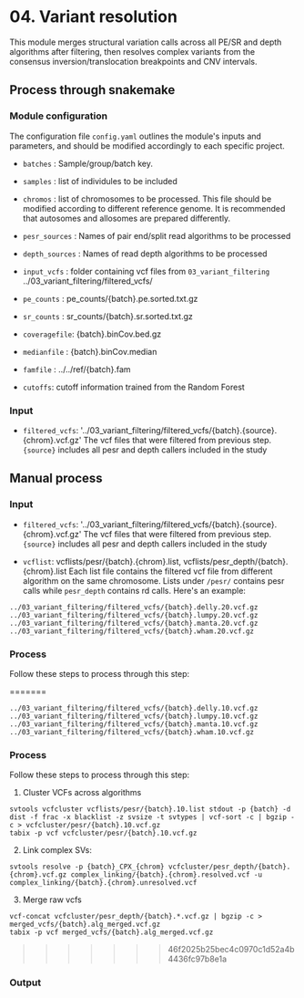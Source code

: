 # 04. Variant resolution
This module merges structural variation calls across all PE/SR and depth algorithms after filtering, then resolves complex variants from the consensus inversion/translocation breakpoints and CNV intervals.
## Process through snakemake

### Module configuration
The configuration file `config.yaml` outlines the module's inputs and parameters, and should be modified accordingly to each specific project. 

* `batches` : Sample/group/batch key.

* `samples` : list of individules to be included

* `chromos` : list of chromosomes to be processed.
This file should be modified according to different reference genome. It is recommended that autosomes and allosomes are prepared differently.

* `pesr_sources` : 	Names of pair end/split read algorithms to be processed

* `depth_sources` :	Names of read depth algorithms to be processed

* `input_vcfs` : folder containing vcf files from `03_variant_filtering`
../03_variant_filtering/filtered_vcfs/

* `pe_counts` : pe_counts/{batch}.pe.sorted.txt.gz 

* `sr_counts` : sr_counts/{batch}.sr.sorted.txt.gz

* `coveragefile`: {batch}.binCov.bed.gz 

* `medianfile` : {batch}.binCov.median

* `famfile` : ../../ref/{batch}.fam

* `cutoffs`: cutoff information trained from the Random Forest

### Input
* `filtered_vcfs`: '../03_variant_filtering/filtered_vcfs/{batch}.{source}.{chrom}.vcf.gz'
The vcf files that were filtered from previous step. `{source}` includes all pesr and depth callers included in the study

## Manual process
### Input
* `filtered_vcfs`: '../03_variant_filtering/filtered_vcfs/{batch}.{source}.{chrom}.vcf.gz'
The vcf files that were filtered from previous step. `{source}` includes all pesr and depth callers included in the study

* `vcflist`: vcflists/pesr/{batch}.{chrom}.list,  vcflists/pesr_depth/{batch}.{chrom}.list
Each list file contains the filtered vcf file from different algorithm on the same chromosome. Lists under `/pesr/` contains pesr calls while `pesr_depth` contains rd calls. Here's an example:

```
../03_variant_filtering/filtered_vcfs/{batch}.delly.20.vcf.gz
../03_variant_filtering/filtered_vcfs/{batch}.lumpy.20.vcf.gz
../03_variant_filtering/filtered_vcfs/{batch}.manta.20.vcf.gz
../03_variant_filtering/filtered_vcfs/{batch}.wham.20.vcf.gz
```
### Process
Follow these steps to process through this step:


=======
```
../03_variant_filtering/filtered_vcfs/{batch}.delly.10.vcf.gz
../03_variant_filtering/filtered_vcfs/{batch}.lumpy.10.vcf.gz
../03_variant_filtering/filtered_vcfs/{batch}.manta.10.vcf.gz
../03_variant_filtering/filtered_vcfs/{batch}.wham.10.vcf.gz
```
### Process
Follow these steps to process through this step:
1. Cluster VCFs across algorithms
```
svtools vcfcluster vcflists/pesr/{batch}.10.list stdout -p {batch} -d dist -f frac -x blacklist -z svsize -t svtypes | vcf-sort -c | bgzip -c > vcfcluster/pesr/{batch}.10.vcf.gz
tabix -p vcf vcfcluster/pesr/{batch}.10.vcf.gz
```

2. Link complex SVs:
``` 
svtools resolve -p {batch}_CPX_{chrom} vcfcluster/pesr_depth/{batch}.{chrom}.vcf.gz complex_linking/{batch}.{chrom}.resolved.vcf -u complex_linking/{batch}.{chrom}.unresolved.vcf
```

3. Merge raw vcfs 
```
vcf-concat vcfcluster/pesr_depth/{batch}.*.vcf.gz | bgzip -c > merged_vcfs/{batch}.alg_merged.vcf.gz
tabix -p vcf merged_vcfs/{batch}.alg_merged.vcf.gz
```
>>>>>>> 46f2025b25bec4c0970c1d52a4b4436fc97b8e1a

### Output



